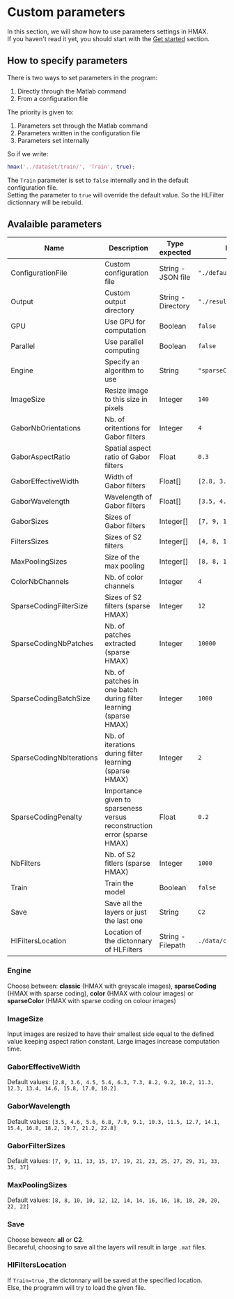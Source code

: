 # Custom parameters

In this section, we will show how to use parameters settings in HMAX.  
If you haven't read it yet, you should start with the [Get started](/get-started) section.

## How to specify parameters

There is two ways to set parameters in the program:

1. Directly through the Matlab command
2. From a configuration file

The priority is given to:
1. Parameters set through the Matlab command
2. Parameters written in the configuration file
3. Parameters set internally

So if we write:
```matlab
hmax('../dataset/train/', 'Train', true);
```
The `Train` parameter is set to `false` internally and in the default configuration file.  
Setting the parameter to `true` will override the default value.
So the HLFilter dictionnary will be rebuild.

## Avalaible parameters

| Name                      | Description                         | Type expected      | Default value                |
|---------------------------|-------------------------------------|--------------------|------------------------------|
| ConfigurationFile         | Custom configuration file           | String - JSON file | `"./defaultParameters.json"` |
| Output                    | Custom output directory             | String - Directory | `"./results"`                |
| GPU                       | Use GPU for computation             | Boolean            | `false`                      |
| Parallel                  | Use parallel computing              | Boolean            | `false`                      |
| Engine                    | Specify an algorithm to use         | String             | `"sparseCodingColor"`        |
| ImageSize                 | Resize image to this size in pixels | Integer            | `140`                        |
| GaborNbOrientations       | Nb. of oritentions for Gabor filters| Integer            | `4`                          |
| GaborAspectRatio          | Spatial aspect ratio of Gabor filters| Float             | `0.3`                        |
| GaborEffectiveWidth       | Width of Gabor filters              | Float[]            | `[2.8, 3.6, 4.5, ..., 18.2]` |
| GaborWavelength           | Wavelength of Gabor filters         | Float[]            | `[3.5, 4.6, 5.6, ..., 22.8]` |
| GaborSizes                | Sizes of Gabor filters              | Integer[]          | `[7, 9, 11, 13, ..., 39]`    |
| FiltersSizes              | Sizes of S2 filters                 | Integer[]          | `[4, 8, 12, 16]`             |
| MaxPoolingSizes           | Size of the max pooling             | Integer[]          | `[8, 8, 10, 10, ..., 22]`    |
| ColorNbChannels           | Nb. of color channels               | Integer            | `4`                          |
| SparseCodingFilterSize    | Sizes of S2 filters (sparse HMAX)   | Integer            | `12`                         |
| SparseCodingNbPatches     | Nb. of patches extracted (sparse HMAX)| Integer          | `10000`                      |
| SparseCodingBatchSize     | Nb. of patches in one batch during filter learning (sparse HMAX)| Integer | `1000`      |
| SparseCodingNbIterations  | Nb. of iterations during filter learning (sparse HMAX)| Integer | `2`                   |
| SparseCodingPenalty       | Importance given to sparseness versus reconstruction error (sparse HMAX)| Float | `0.2` |
| NbFilters                 | Nb. of S2 fitlers (sparse HMAX)     | Integer            | `1000`                       |
| Train                     | Train the model                     | Boolean            | `false`                      |
| Save                      | Save all the layers or just the last one | String        | `C2`                         |
| HlFiltersLocation     | Location of the dictonnary of HLFilters | String - Filepath | `./data/classic_hlfilters.mat`|

### Engine 
Choose between: **classic** (HMAX with greyscale images), **sparseCoding** (HMAX with sparse coding), **color** (HMAX with colour images) or **sparseColor** (HMAX with sparse coding on colour images)

### ImageSize
Input images are resized to have their smallest side equal to the defined value keeping aspect ration constant. Large images increase computation time.

### GaborEffectiveWidth
Default values: `[2.8, 3.6, 4.5, 5.4, 6.3, 7.3, 8.2, 9.2, 10.2, 11.3, 12.3, 13.4, 14.6, 15.8, 17.0, 18.2]`

### GaborWavelength
Default values: `[3.5, 4.6, 5.6, 6.8, 7.9, 9.1, 10.3, 11.5, 12.7, 14.1, 15.4, 16.8, 18.2, 19.7, 21.2, 22.8]`

### GaborFilterSizes
Default values: `[7, 9, 11, 13, 15, 17, 19, 21, 23, 25, 27, 29, 31, 33, 35, 37]`

### MaxPoolingSizes
Default values: `[8, 8, 10, 10, 12, 12, 14, 14, 16, 16, 18, 18, 20, 20, 22, 22]` 

### Save
Choose beween: **all** or **C2**.  
Becareful, choosing to save all the layers will result in large `.mat` files.

### HlFiltersLocation
If `Train=true` , the dictonnary will be saved at the specified location.  
Else, the programm will try to load the given file.